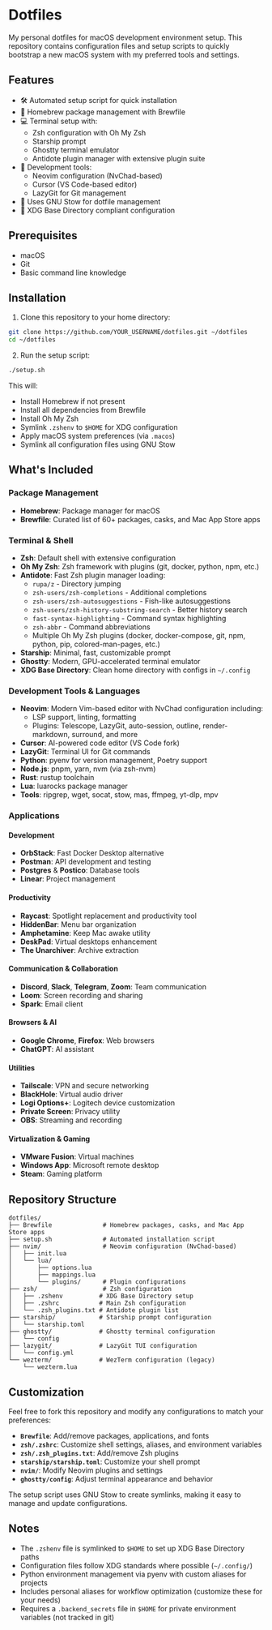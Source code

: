 # Dotfiles

My personal dotfiles for macOS development environment setup. This repository contains configuration files and setup scripts to quickly bootstrap a new macOS system with my preferred tools and settings.

## Features

- 🛠 Automated setup script for quick installation
- 🍺 Homebrew package management with Brewfile
- 💻 Terminal setup with:
  - Zsh configuration with Oh My Zsh
  - Starship prompt
  - Ghostty terminal emulator
  - Antidote plugin manager with extensive plugin suite
- 📝 Development tools:
  - Neovim configuration (NvChad-based)
  - Cursor (VS Code-based editor)
  - LazyGit for Git management
- 🔧 Uses GNU Stow for dotfile management
- 🎨 XDG Base Directory compliant configuration

## Prerequisites

- macOS
- Git
- Basic command line knowledge

## Installation

1. Clone this repository to your home directory:

```bash
git clone https://github.com/YOUR_USERNAME/dotfiles.git ~/dotfiles
cd ~/dotfiles
```

2. Run the setup script:

```bash
./setup.sh
```

This will:

- Install Homebrew if not present
- Install all dependencies from Brewfile
- Install Oh My Zsh
- Symlink `.zshenv` to `$HOME` for XDG configuration
- Apply macOS system preferences (via `.macos`)
- Symlink all configuration files using GNU Stow

## What's Included

### Package Management

- **Homebrew**: Package manager for macOS
- **Brewfile**: Curated list of 60+ packages, casks, and Mac App Store apps

### Terminal & Shell

- **Zsh**: Default shell with extensive configuration
- **Oh My Zsh**: Zsh framework with plugins (git, docker, python, npm, etc.)
- **Antidote**: Fast Zsh plugin manager loading:
  - `rupa/z` - Directory jumping
  - `zsh-users/zsh-completions` - Additional completions
  - `zsh-users/zsh-autosuggestions` - Fish-like autosuggestions
  - `zsh-users/zsh-history-substring-search` - Better history search
  - `fast-syntax-highlighting` - Command syntax highlighting
  - `zsh-abbr` - Command abbreviations
  - Multiple Oh My Zsh plugins (docker, docker-compose, git, npm, python, pip, colored-man-pages, etc.)
- **Starship**: Minimal, fast, customizable prompt
- **Ghostty**: Modern, GPU-accelerated terminal emulator
- **XDG Base Directory**: Clean home directory with configs in `~/.config`

### Development Tools & Languages

- **Neovim**: Modern Vim-based editor with NvChad configuration including:
  - LSP support, linting, formatting
  - Plugins: Telescope, LazyGit, auto-session, outline, render-markdown, surround, and more
- **Cursor**: AI-powered code editor (VS Code fork)
- **LazyGit**: Terminal UI for Git commands
- **Python**: pyenv for version management, Poetry support
- **Node.js**: pnpm, yarn, nvm (via zsh-nvm)
- **Rust**: rustup toolchain
- **Lua**: luarocks package manager
- **Tools**: ripgrep, wget, socat, stow, mas, ffmpeg, yt-dlp, mpv

### Applications

#### Development
- **OrbStack**: Fast Docker Desktop alternative
- **Postman**: API development and testing
- **Postgres** & **Postico**: Database tools
- **Linear**: Project management

#### Productivity
- **Raycast**: Spotlight replacement and productivity tool
- **HiddenBar**: Menu bar organization
- **Amphetamine**: Keep Mac awake utility
- **DeskPad**: Virtual desktops enhancement
- **The Unarchiver**: Archive extraction

#### Communication & Collaboration
- **Discord**, **Slack**, **Telegram**, **Zoom**: Team communication
- **Loom**: Screen recording and sharing
- **Spark**: Email client

#### Browsers & AI
- **Google Chrome**, **Firefox**: Web browsers
- **ChatGPT**: AI assistant

#### Utilities
- **Tailscale**: VPN and secure networking
- **BlackHole**: Virtual audio driver
- **Logi Options+**: Logitech device customization
- **Private Screen**: Privacy utility
- **OBS**: Streaming and recording

#### Virtualization & Gaming
- **VMware Fusion**: Virtual machines
- **Windows App**: Microsoft remote desktop
- **Steam**: Gaming platform

## Repository Structure

```
dotfiles/
├── Brewfile              # Homebrew packages, casks, and Mac App Store apps
├── setup.sh              # Automated installation script
├── nvim/                 # Neovim configuration (NvChad-based)
│   ├── init.lua
│   └── lua/
│       ├── options.lua
│       ├── mappings.lua
│       └── plugins/      # Plugin configurations
├── zsh/                  # Zsh configuration
│   ├── .zshenv          # XDG Base Directory setup
│   ├── .zshrc           # Main Zsh configuration
│   └── .zsh_plugins.txt # Antidote plugin list
├── starship/            # Starship prompt configuration
│   └── starship.toml
├── ghostty/             # Ghostty terminal configuration
│   └── config
├── lazygit/             # LazyGit TUI configuration
│   └── config.yml
└── wezterm/             # WezTerm configuration (legacy)
    └── wezterm.lua
```

## Customization

Feel free to fork this repository and modify any configurations to match your preferences:

- **`Brewfile`**: Add/remove packages, applications, and fonts
- **`zsh/.zshrc`**: Customize shell settings, aliases, and environment variables
- **`zsh/.zsh_plugins.txt`**: Add/remove Zsh plugins
- **`starship/starship.toml`**: Customize your shell prompt
- **`nvim/`**: Modify Neovim plugins and settings
- **`ghostty/config`**: Adjust terminal appearance and behavior

The setup script uses GNU Stow to create symlinks, making it easy to manage and update configurations.

## Notes

- The `.zshenv` file is symlinked to `$HOME` to set up XDG Base Directory paths
- Configuration files follow XDG standards where possible (`~/.config/`)
- Python environment management via pyenv with custom aliases for projects
- Includes personal aliases for workflow optimization (customize these for your needs)
- Requires a `.backend_secrets` file in `$HOME` for private environment variables (not tracked in git)
